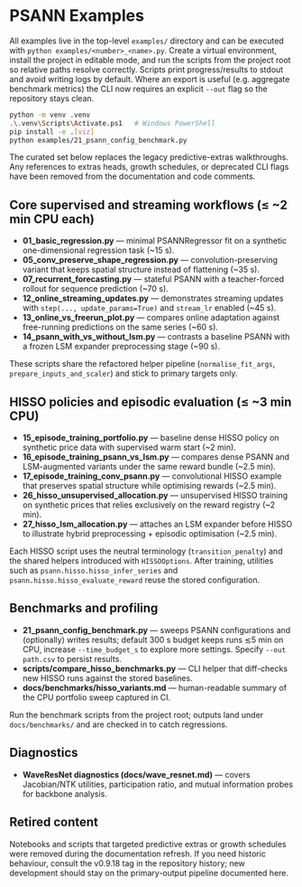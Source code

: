 # PSANN Examples

All examples live in the top-level `examples/` directory and can be executed with `python examples/<number>_<name>.py`. Create a virtual environment, install the project in editable mode, and run the scripts from the project root so relative paths resolve correctly. Scripts print progress/results to stdout and avoid writing logs by default. Where an export is useful (e.g. aggregate benchmark metrics) the CLI now requires an explicit `--out` flag so the repository stays clean.

```bash
python -m venv .venv
.\.venv\Scripts\Activate.ps1   # Windows PowerShell
pip install -e .[viz]
python examples/21_psann_config_benchmark.py
```

The curated set below replaces the legacy predictive-extras walkthroughs. Any references to extras heads, growth schedules, or deprecated CLI flags have been removed from the documentation and code comments.

## Core supervised and streaming workflows (≤ ~2 min CPU each)

- **01_basic_regression.py** — minimal PSANNRegressor fit on a synthetic one-dimensional regression task (~15 s).
- **05_conv_preserve_shape_regression.py** — convolution-preserving variant that keeps spatial structure instead of flattening (~35 s).
- **07_recurrent_forecasting.py** — stateful PSANN with a teacher-forced rollout for sequence prediction (~70 s).
- **12_online_streaming_updates.py** — demonstrates streaming updates with `step(..., update_params=True)` and `stream_lr` enabled (~45 s).
- **13_online_vs_freerun_plot.py** — compares online adaptation against free-running predictions on the same series (~60 s).
- **14_psann_with_vs_without_lsm.py** — contrasts a baseline PSANN with a frozen LSM expander preprocessing stage (~90 s).

These scripts share the refactored helper pipeline (`normalise_fit_args`, `prepare_inputs_and_scaler`) and stick to primary targets only.

## HISSO policies and episodic evaluation (≤ ~3 min CPU)

- **15_episode_training_portfolio.py** — baseline dense HISSO policy on synthetic price data with supervised warm start (~2 min).
- **16_episode_training_psann_vs_lsm.py** — compares dense PSANN and LSM-augmented variants under the same reward bundle (~2.5 min).
- **17_episode_training_conv_psann.py** — convolutional HISSO example that preserves spatial structure while optimising rewards (~2.5 min).
- **26_hisso_unsupervised_allocation.py** — unsupervised HISSO training on synthetic prices that relies exclusively on the reward registry (~2 min).
- **27_hisso_lsm_allocation.py** — attaches an LSM expander before HISSO to illustrate hybrid preprocessing + episodic optimisation (~2.5 min).

Each HISSO script uses the neutral terminology (`transition_penalty`) and the shared helpers introduced with `HISSOOptions`. After training, utilities such as `psann.hisso.hisso_infer_series` and `psann.hisso.hisso_evaluate_reward` reuse the stored configuration.

## Benchmarks and profiling

- **21_psann_config_benchmark.py** — sweeps PSANN configurations and (optionally) writes results; default 300 s budget keeps runs ≲5 min on CPU, increase `--time_budget_s` to explore more settings. Specify `--out path.csv` to persist results.
- **scripts/compare_hisso_benchmarks.py** — CLI helper that diff-checks new HISSO runs against the stored baselines.
- **docs/benchmarks/hisso_variants.md** — human-readable summary of the CPU portfolio sweep captured in CI.

Run the benchmark scripts from the project root; outputs land under `docs/benchmarks/` and are checked in to catch regressions.

## Diagnostics

- **WaveResNet diagnostics (docs/wave_resnet.md)** — covers Jacobian/NTK utilities, participation ratio, and mutual information probes for backbone analysis.

## Retired content

Notebooks and scripts that targeted predictive extras or growth schedules were removed during the documentation refresh. If you need historic behaviour, consult the v0.9.18 tag in the repository history; new development should stay on the primary-output pipeline documented here.

